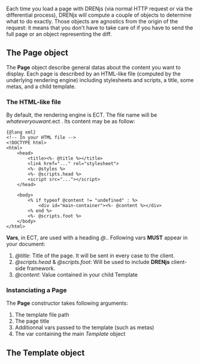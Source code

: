 Each time you load a page with DRENjs (via normal HTTP request or via the differential process), DRENjs will compute a couple of objects to determine what to do exactly. Those objects are agnostics from the origin of the request: it means that you don't have to take care of if you have to send the full page or an object representing the diff.

## The Page object

The __Page__ object describe general datas about the content you want to display. Each page is described by an HTML-like file (computed by the underlying rendering engine) including stylesheets and scripts, a title, some metas, and a child template.

### The HTML-like file

By default, the rendering engine is ECT. The file name will be *whateveryouwant*.ect . Its content may be as follow:

	{@lang xml}
    <!-- In your HTML file -->
	<!DOCTYPE html>
	<html>
		<head>
			<title><%- @title %></title>
			<link href="..." rel="stylesheet">
			<%- @styles %>
			<%- @scripts.head %>
			<script src="..."></script>
		</head>

		<body>
			<% if typeof @content != "undefined" : %>
				<div id="main-container"><%- @content %></div>
			<% end %>
			<%- @scripts.foot %>
		</body>
	</html>

**Vars**, in ECT, are used with a heading *@*..
Following vars **MUST** appear in your document:

1. *@title*: Title of the page. It will be sent in every case to the client.
1. *@scripts.head* & *@scripts.foot*: Will be used to include **DRENjs** client-side framework.
1. *@content*: Value contained in your child Template

### Instanciating a Page

The **Page** constructor takes following arguments:

1. The template file path
1. The page title
1. Additionnal vars passed to the template (such as metas)
1. The var containing the main *Template* object

## The Template object